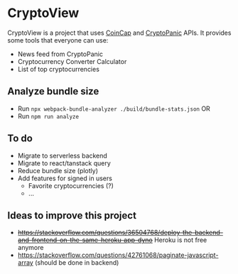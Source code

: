 # CryptoView
CryptoView is a project that uses [CoinCap](https://docs.coincap.io/) and [CryptoPanic](https://cryptopanic.com/developers/api/) APIs. It provides some tools that everyone can use:

* News feed from CryptoPanic
* Cryptocurrency Converter Calculator
* List of top cryptocurrencies

## Analyze bundle size

* Run `npx webpack-bundle-analyzer ./build/bundle-stats.json`
OR
* Run `npm run analyze`

## To do

* Migrate to serverless backend
* Migrate to react/tanstack query
* Reduce bundle size (plotly)
* Add features for signed in users
    * Favorite cryptocurrencies (?)
    * ...


## Ideas to improve this project
* ~~https://stackoverflow.com/questions/36504768/deploy-the-backend-and-frontend-on-the-same-heroku-app-dyno~~ Heroku is not free anymore
* https://stackoverflow.com/questions/42761068/paginate-javascript-array (should be done in backend)
